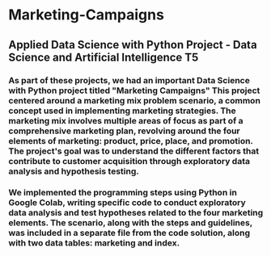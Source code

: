 # Marketing-Campaigns
## Applied Data Science with Python Project - Data Science and Artificial Intelligence T5

### As part of these projects, we had an important Data Science with Python project titled "Marketing Campaigns" This project centered around a marketing mix problem scenario, a common concept used in implementing marketing strategies. The marketing mix involves multiple areas of focus as part of a comprehensive marketing plan, revolving around the four elements of marketing: product, price, place, and promotion. The project's goal was to understand the different factors that contribute to customer acquisition through exploratory data analysis and hypothesis testing.

### We implemented the programming steps using Python in Google Colab, writing specific code to conduct exploratory data analysis and test hypotheses related to the four marketing elements. The scenario, along with the steps and guidelines, was included in a separate file from the code solution, along with two data tables: marketing and index. 
